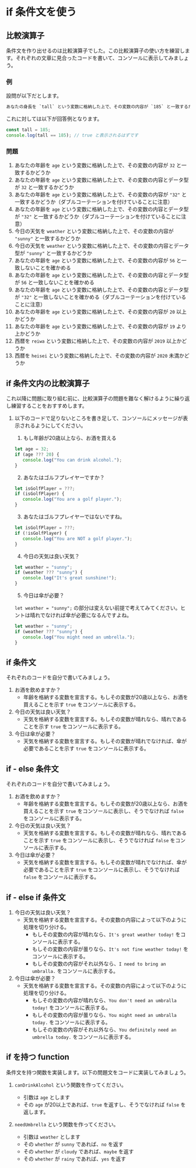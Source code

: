 # if 条件文を使う

## 比較演算子

条件文を作り出せるのは比較演算子でした。この比較演算子の使い方を練習します。それぞれの文章に見合ったコードを書いて、コンソールに表示してみましょう。

### 例

設問が以下だとします。

```txt
あなたの身長を `tall` という変数に格納した上で、その変数の内容が `185` と一致するかどうか
```

これに対しては以下が回答例となります。

```js
const tall = 185;
console.log(tall == 185); // true と表示されるはずです
```

### 問題

1. あなたの年齢を `age` という変数に格納した上で、その変数の内容が `32` と一致するかどうか
2. あなたの年齢を `age` という変数に格納した上で、その変数の内容とデータ型が `32` と一致するかどうか
3. あなたの年齢を `age` という変数に格納した上で、その変数の内容が `"32"` と一致するかどうか（ダブルコーテーションを付けていることに注意）
4. あなたの年齢を `age` という変数に格納した上で、その変数の内容とデータ型が `"32"` と一致するかどうか（ダブルコーテーションを付けていることに注意）
5. 今日の天気を `weather` という変数に格納した上で、その変数の内容が `"sunny"` と一致するかどうか
6. 今日の天気を `weather` という変数に格納した上で、その変数の内容とデータ型が `"sunny"` と一致するかどうか
7. あなたの年齢を `age` という変数に格納した上で、その変数の内容が `56` と一致しないことを確かめる
8. あなたの年齢を `age` という変数に格納した上で、その変数の内容とデータ型が `56` と一致しないことを確かめる
9. あなたの年齢を `age` という変数に格納した上で、その変数の内容とデータ型が `"32"` と一致しないことを確かめる（ダブルコーテーションを付けていることに注意）
10. あなたの年齢を `age` という変数に格納した上で、その変数の内容が `20` 以上かどうか
11. あなたの年齢を `age` という変数に格納した上で、その変数の内容が `19` より上かどうか
12. 西暦を `reiwa` という変数に格納した上で、その変数の内容が `2019` 以上かどうか
13. 西暦を `heisei` という変数に格納した上で、その変数の内容が `2020` 未満かどうか

## if 条件文内の比較演算子

これ以降に問題に取り組む前に、比較演算子の問題を難なく解けるように繰り返し練習することをおすすめします。

1. 以下のコードで足りないところを書き足して、コンソールにメッセージが表示されるようにしてください。

   1. もし年齢が20歳以上なら、お酒を買える

   ```js
   let age = 32;
   if (age ??? 20) {
      console.log("You can drink alcohol.");
   }
   ```

   2. あなたはゴルフプレイヤーですか？

   ```js
   let isGolfPlayer = ???;
   if (isGolfPlayer) {
      console.log("You are a golf player.");
   }
   ```

   3. あなたはゴルフプレイヤーではないですね。

   ```js
   let isGolfPlayer = ???;
   if (!isGolfPlayer) {
      console.log("You are NOT a golf player.");
   }
   ```

   4. 今日の天気は良い天気？

   ```js
   let weather = "sunny";
   if (weather ??? "sunny") {
      console.log("It's great sunshine!");
   }
   ```

   5. 今日は傘が必要？

   `let weather = "sunny";` の部分は変えない前提で考えてみてください。ヒントは晴れでなければ傘が必要になるんですよね。

   ```js
   let weather = "sunny";
   if (weather ??? "sunny") {
      console.log("You might need an umbrella.");
   }
   ```

## if 条件文

それぞれのコードを自分で書いてみましょう。

1. お酒を飲めますか？
   - 年齢を格納する変数を宣言する。もしその変数が20歳以上なら、お酒を買えることを示す `true` をコンソールに表示する。
2. 今日の天気は良い天気？
   - 天気を格納する変数を宣言する。もしその変数が晴れなら、晴れであることを示す `true` をコンソールに表示する。
3. 今日は傘が必要？
   - 天気を格納する変数を宣言する。もしその変数が晴れでなければ、傘が必要であることを示す `true` をコンソールに表示する。

## if - else 条件文

それぞれのコードを自分で書いてみましょう。

1. お酒を飲めますか？
   - 年齢を格納する変数を宣言する。もしその変数が20歳以上なら、お酒を買えることを示す `true` をコンソールに表示し、そうでなければ `false` をコンソールに表示する。
2. 今日の天気は良い天気？
   - 天気を格納する変数を宣言する。もしその変数が晴れなら、晴れであることを示す `true` をコンソールに表示し、そうでなければ `false` をコンソールに表示する。
3. 今日は傘が必要？
   - 天気を格納する変数を宣言する。もしその変数が晴れでなければ、傘が必要であることを示す `true` をコンソールに表示し、そうでなければ `false` をコンソールに表示する。

## if - else if 条件文

1. 今日の天気は良い天気？
   - 天気を格納する変数を宣言する。その変数の内容によって以下のように処理を切り分ける。
     - もしその変数の内容が晴れなら、`It's great weather today!` をコンソールに表示する。
     - もしその変数の内容が曇りなら、`It's not fine weather today!` をコンソールに表示する。
     - もしその変数の内容がそれ以外なら、`I need to bring an umbralla.` をコンソールに表示する。
2. 今日は傘が必要？
   - 天気を格納する変数を宣言する。その変数の内容によって以下のように処理を切り分ける。
     - もしその変数の内容が晴れなら、`You don't need an umbralla today!` をコンソールに表示する。
     - もしその変数の内容が曇りなら、`You might need an umbralla today.` をコンソールに表示する。
     - もしその変数の内容がそれ以外なら、`You definitely need an umbrella today.` をコンソールに表示する。

## if を持つ function

条件文を持つ関数を実装します。以下の問題文をコードに実装してみましょう。

   1. `canDrinkAlcohol` という関数を作ってください。
      - 引数は `age` とします
      - その `age` が20以上であれば、`true` を返すし、そうでなければ `false` を返します。

   2. `needUmbrella` という関数を作ってください。
      - 引数は `weather` とします
      - その `whether` が `sunny` であれば、`no` を返す
      - その `whether` が `cloudy` であれば、`maybe` を返す
      - その `whether` が `rainy` であれば、`yes` を返す
